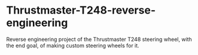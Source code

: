 # Thrustmaster-T248-reverse-engineering
Reverse engineering project of the Thrustmaster T248 steering wheel, with the end goal, of making custom steering wheels for it.
